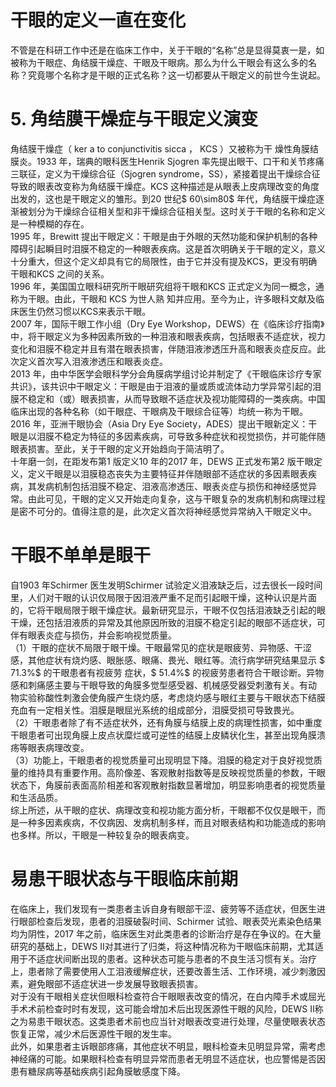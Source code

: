 # 干眼的定义一直在变化  
不管是在科研工作中还是在临床工作中，关于干眼的“名称”总是显得莫衷一是，如被称为干眼症、角结膜干燥症、干眼及干眼病。那么为什么干眼会有这么多的名称？究竟哪个名称才是干眼的正式名称？这一切都要从干眼定义的前世今生说起。  
# 5.  角结膜干燥症与干眼定义演变  
角结膜干燥症（ ker a to conjunctivitis sicca ， KCS ）又被称为干 燥性角膜结膜炎。1933 年，瑞典的眼科医生Henrik Sjogren 率先提出眼干、口干和关节疼痛三联征，定义为干燥综合征（Sjogren syndrome，SS），紧接着提出干燥综合征导致的眼表改变称为角结膜干燥症。KCS 这种描述是从眼表上皮病理改变的角度出发的，这也是干眼定义的雏形。到20 世纪$ 60\sim80$  年代，角结膜干燥症逐渐被划分为干燥综合征相关型和非干燥综合征相关型。这时关于干眼的名称和定义是一种模糊的存在。  
1995 年，Brewitt 提出干眼定义：干眼是由于外眼的天然功能和保护机制的各种障碍引起瞬目时泪膜不稳定的一种眼表疾病。这是首次明确关于干眼的定义，意义十分重大，但这个定义却具有它的局限性，由于它并没有提及KCS，更没有明确干眼和KCS 之间的关系。  
1996 年，美国国立眼科研究所干眼研究组将干眼和KCS 正式定义为同一概念，通称为干眼。由此，干眼和 KCS  为世人熟 知并应用。至今为止，许多眼科文献及临床医生仍然习惯以KCS来表示干眼。  
2007 年，国际干眼工作小组（Dry Eye Workshop，DEWS）在《临床诊疗指南》中，将干眼定义为多种因素所致的一种泪液和眼表疾病，包括眼表不适症状，视力变化和泪膜不稳定并且有潜在眼表损害，伴随泪液渗透压升高和眼表炎症反应。此次定义首次写入泪液渗透压和眼表炎症。  
2013 年，由中华医学会眼科学分会角膜病学组讨论并制定了《干眼临床诊疗专家共识》，该共识中干眼定义：干眼是由于泪液的量或质或流体动力学异常引起的泪膜不稳定和（或）眼表损害，从而导致眼不适症状及视功能障碍的一类疾病。中国临床出现的各种名称（如干眼症、干眼病及干眼综合征等）均统一称为干眼。  
2016 年，亚洲干眼协会（Asia Dry Eye Society，ADES）提出干眼新定义：干眼是以泪膜不稳定为特征的多因素疾病，可导致多种症状和视觉损伤，并可能伴随眼表损害。至此，关于干眼的定义开始趋向于简洁明了。  
十年磨一剑，在距发布第1 版定义10 年的2017 年，DEWS 正式发布第2 版干眼定义，定义干眼是以泪膜稳态丧失为主要特征并伴随眼部不适症状的多因素眼表疾病，其发病机制包括泪膜不稳定、泪液高渗透压、眼表炎症与损伤和神经感觉异常。由此可见，干眼的定义又开始走向复杂，这与干眼复杂的发病机制和病理过程是密不可分的。值得注意的是，此次定义首次将神经感觉异常纳入干眼定义中。  
#  干眼不单单是眼干  
自1903 年Schirmer 医生发明Schirmer 试验定义泪液缺乏后，过去很长一段时间里，人们对干眼的认识仅局限于因泪液严重不足而引起眼干燥，这种认识是片面的，它将干眼局限于眼干燥症状。最新研究显示，干眼不仅包括泪液缺乏引起的眼干燥，还包括泪液质的异常及其他原因所致的泪膜不稳定引起的眼部不适症状，可伴有眼表炎症与损伤，并会影响视觉质量。  
（1）干眼的症状不局限于眼干燥。干眼最常见的症状是眼疲劳、异物感、干涩感，其他症状有烧灼感、眼胀感、眼痛、畏光、眼红等。流行病学研究结果显示 $ 71.3\%$   的干眼患者有视疲劳 症状，$ 51.4\%$  的视疲劳患者符合干眼诊断。异物感和刺痛感主要与干眼导致的角膜多觉型感受器、机械感受器受刺激有关。有动 物实验称酸性刺激会使角膜产生烧灼感，考虑烧灼感与眼红主要与干眼状态下结膜充血有一定相关性。泪膜是眼屈光系统的组成部分，泪膜受损可导致畏光。  
（2）干眼患者除了有不适症状外，还有角膜与结膜上皮的病理性损害，如中重度干眼患者可出现角膜上皮点状糜烂或可逆性的结膜上皮鳞状化生，甚至出现角膜溃疡等眼表病理改变。  
（3）功能上，干眼患者的视觉质量可出现明显下降。泪膜的稳定对于良好视觉质量的维持具有重要作用。高阶像差、客观散射指数等是反映视觉质量的参数，干眼状态下，角膜前表面高阶相差和客观散射指数显著增加，明显影响患者的视觉质量和生活品质。  
综上所述，从干眼的症状、病理改变和视功能方面分析，干眼都不仅仅是眼干，而是一种多因素疾病，不仅病因、发病机制多样，而且对眼表结构和功能造成的影响也多样。所以，干眼是一种较复杂的眼表病变。  
#  易患干眼状态与干眼临床前期  
在临床上，我们发现有一类患者主诉自身有眼部干涩、疲劳等不适症状，但医生进行眼部检查后发现，患者的泪膜破裂时间、Schirmer 试验、眼表荧光素染色结果均为阴性，2017 年之前，临床医生对此类患者的诊断治疗是存在争议的。在大量研究的基础上，DEWS Ⅱ对其进行了归类，将这种情况称为干眼临床前期，尤其适用于不适症状间断出现的患者。这种状态可能与患者的不良生活习惯有关。治疗上，患者除了需要使用人工泪液缓解症状，还要改善生活、工作环境，减少刺激因素，避免眼部不适症状进一步发展导致眼表损害。  
对于没有干眼相关症状但眼科检查符合干眼眼表改变的情况，在白内障手术或屈光手术术前检查时时有发现，这可能会增加术后出现医源性干眼的风险，DEWS Ⅱ称之为易患干眼状态。这类患者术前也应当针对眼表改变进行处理，尽量使眼表状态恢复正常，减少术后医源性干眼的发生率。  
此外，如果患者主诉眼部疼痛，其他症状不明显，眼科检查未见明显异常，需考虑神经痛的可能。如果眼科检查有明显异常而患者无明显不适症状，也应警惕是否因患有糖尿病等基础疾病引起角膜敏感度下降。  
